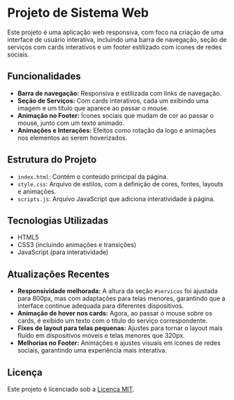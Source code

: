 # Projeto de Sistema Web

Este projeto é uma aplicação web responsiva, com foco na criação de uma interface de usuário interativa, incluindo uma barra de navegação, seção de serviços com cards interativos e um footer estilizado com ícones de redes sociais.

## Funcionalidades
- **Barra de navegação:** Responsiva e estilizada com links de navegação.
- **Seção de Serviços:** Com cards interativos, cada um exibindo uma imagem e um título que aparece ao passar o mouse.
- **Animação no Footer:** Ícones sociais que mudam de cor ao passar o mouse, junto com um texto animado.
- **Animações e Interações:** Efeitos como rotação da logo e animações nos elementos ao serem hoverizados.

## Estrutura do Projeto

- `index.html`: Contém o conteúdo principal da página.
- `style.css`: Arquivo de estilos, com a definição de cores, fontes, layouts e animações.
- `scripts.js`: Arquivo JavaScript que adiciona interatividade à página.

## Tecnologias Utilizadas
- HTML5
- CSS3 (incluindo animações e transições)
- JavaScript (para interatividade)

## Atualizações Recentes
- **Responsividade melhorada:** A altura da seção `#servicos` foi ajustada para 800px, mas com adaptações para telas menores, garantindo que a interface continue adequada para diferentes dispositivos.
- **Animação de hover nos cards:** Agora, ao passar o mouse sobre os cards, é exibido um texto com o título do serviço correspondente.
- **Fixes de layout para telas pequenas:** Ajustes para tornar o layout mais fluído em dispositivos móveis e telas menores que 320px.
- **Melhorias no Footer:** Animações e ajustes visuais em ícones de redes sociais, garantindo uma experiência mais interativa.

## Licença

Este projeto é licenciado sob a [Licença MIT](LICENSE).
